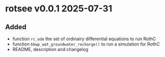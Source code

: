 # rotsee v0.0.1 2025-07-31

## Added
* function `rc_ode` the set of ordinairy differential equations to run RothC
* function `bbwp_wat_groundwater_recharge()` to run a simulation for RothC
* README, description and changelog
